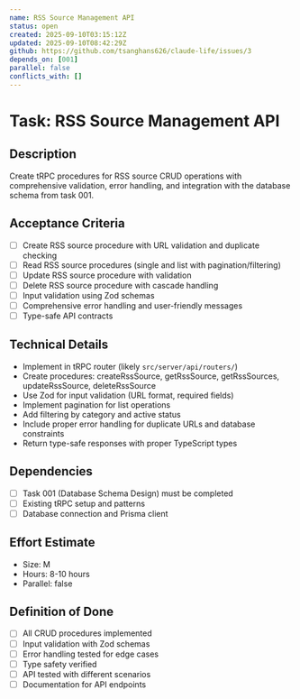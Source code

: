 ```yaml
---
name: RSS Source Management API
status: open
created: 2025-09-10T03:15:12Z
updated: 2025-09-10T08:42:29Z
github: https://github.com/tsanghans626/claude-life/issues/3
depends_on: [001]
parallel: false
conflicts_with: []
---
```


# Task: RSS Source Management API

## Description

Create tRPC procedures for RSS source CRUD operations with comprehensive validation, error handling, and integration with the database schema from task 001.

## Acceptance Criteria

- [ ] Create RSS source procedure with URL validation and duplicate checking
- [ ] Read RSS source procedures (single and list with pagination/filtering)
- [ ] Update RSS source procedure with validation
- [ ] Delete RSS source procedure with cascade handling
- [ ] Input validation using Zod schemas
- [ ] Comprehensive error handling and user-friendly messages
- [ ] Type-safe API contracts

## Technical Details

- Implement in tRPC router (likely `src/server/api/routers/`)
- Create procedures: createRssSource, getRssSource, getRssSources, updateRssSource, deleteRssSource
- Use Zod for input validation (URL format, required fields)
- Implement pagination for list operations
- Add filtering by category and active status
- Include proper error handling for duplicate URLs and database constraints
- Return type-safe responses with proper TypeScript types

## Dependencies

- [ ] Task 001 (Database Schema Design) must be completed
- [ ] Existing tRPC setup and patterns
- [ ] Database connection and Prisma client

## Effort Estimate

- Size: M
- Hours: 8-10 hours
- Parallel: false

## Definition of Done

- [ ] All CRUD procedures implemented
- [ ] Input validation with Zod schemas
- [ ] Error handling tested for edge cases
- [ ] Type safety verified
- [ ] API tested with different scenarios
- [ ] Documentation for API endpoints
